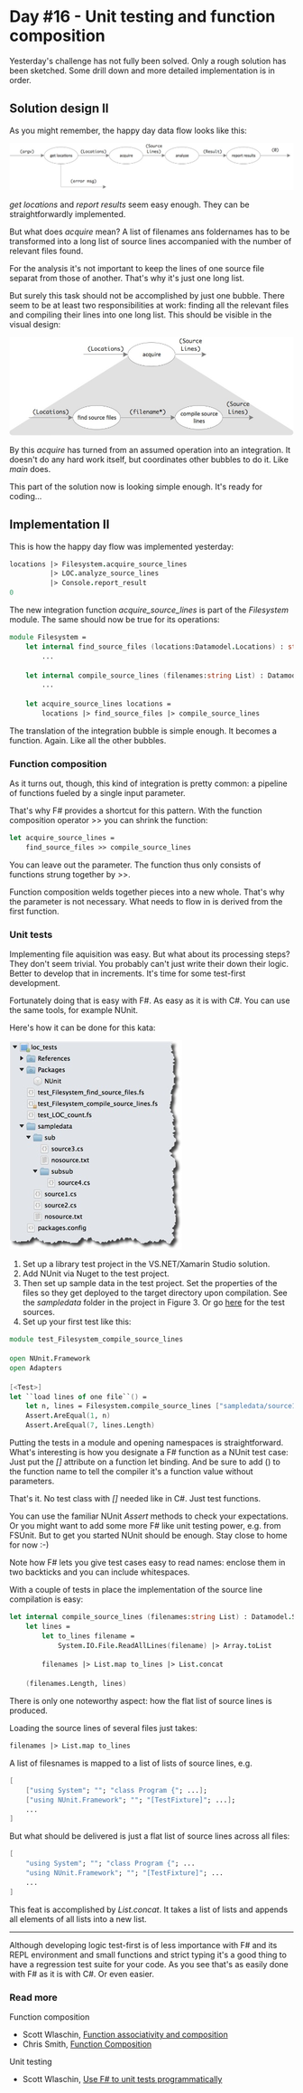 # Day #16 - Unit testing and function composition
Yesterday's challenge has not fully been solved. Only a rough solution has been sketched. Some drill down and more detailed implementation is in order.

## Solution design II
As you might remember, the happy day data flow looks like this:

![Figure 1](images/fig1.jpeg)

_get locations_ and _report results_ seem easy enough. They can be straightforwardly implemented.

But what does _acquire_ mean? A list of filenames ans foldernames has to be transformed into a long list of source lines accompanied with the number of relevant files found.

For the analysis it's not important to keep the lines of one source file separat from those of another. That's why it's just one long list.

But surely this task should not be accomplished by just one bubble. There seem to be at least two responsibilities at work: finding all the relevant files and compiling their lines into one long list. This should be visible in the visual design:

![Figure 2](images/fig2.jpeg)

By this _acquire_ has turned from an assumed operation into an integration. It doesn't do any hard work itself, but coordinates other bubbles to do it. Like _main_ does.

This part of the solution now is looking simple enough. It's ready for coding...

## Implementation II
This is how the happy day flow was implemented yesterday:

```fsharp
locations |> Filesystem.acquire_source_lines
          |> LOC.analyze_source_lines
          |> Console.report_result
0
```

The new integration function _acquire_source_lines_ is part of the _Filesystem_ module. The same should now be true for its operations:

```fsharp
module Filesystem =
    let internal find_source_files (locations:Datamodel.Locations) : string list =
        ...

    let internal compile_source_lines (filenames:string List) : Datamodel.SourceLines =
        ...

    let acquire_source_lines locations =
        locations |> find_source_files |> compile_source_lines
```

The translation of the integration bubble is simple enough. It becomes a function. Again. Like all the other bubbles.

### Function composition
As it turns out, though, this kind of integration is pretty common: a pipeline of functions fueled by a single input parameter.

That's why F# provides a shortcut for this pattern. With the function composition operator >> you can shrink the function:

```fsharp
let acquire_source_lines =
    find_source_files >> compile_source_lines
```

You can leave out the parameter. The function thus only consists of functions strung together by >>.

Function composition welds together pieces into a new whole. That's why the parameter is not necessary. What needs to flow in is derived from the first function.

### Unit tests
Implementing file aquisition was easy. But what about its processing steps? They don't seem trivial. You probably can't just write their down their logic. Better to develop that in increments. It's time for some test-first development.

Fortunately doing that is easy with F#. As easy as it is with C#. You can use the same tools, for example NUnit.

Here's how it can be done for this kata:

![Figure 3](images/fig3.jpeg)

1. Set up a library test project in the VS.NET/Xamarin Studio solution.
2. Add NUnit via Nuget to the test project.
3. Then set up sample data in the test project. Set the properties of the files so they get deployed to the target directory upon compilation. See the _sampledata_ folder in the project in Figure 3. Or go [here](../../week03/day15/src/loc/loc_tests) for the test sources.
4. Set up your first test like this:

```fsharp
module test_Filesystem_compile_source_lines

open NUnit.Framework
open Adapters

[<Test>]
let ``load lines of one file``() =
    let n, lines = Filesystem.compile_source_lines ["sampledata/source1.cs"]
    Assert.AreEqual(1, n)
    Assert.AreEqual(7, lines.Length)
```

Putting the tests in a module and opening namespaces is straightforward. What's interesting is how you designate a F# function as a NUnit test case: Just put the _[<Test>]_ attribute on a function let binding. And be sure to add () to the function name to tell the compiler it's a function value without parameters.

That's it. No test class with _[<TestFixture>]_ needed like in C#. Just test functions.

You can use the familiar NUnit _Assert_ methods to check your expectations. Or you might want to add some more F# like unit testing power, e.g. from FSUnit. But to get you started NUnit should be enough. Stay close to home for now :-)

Note how F# lets you give test cases easy to read names: enclose them in two backticks and you can include whitespaces.

With a couple of tests in place the implementation of the source line compilation is easy:

```fsharp
let internal compile_source_lines (filenames:string List) : Datamodel.SourceLines =
    let lines = 
        let to_lines filename =
            System.IO.File.ReadAllLines(filename) |> Array.toList

        filenames |> List.map to_lines |> List.concat

    (filenames.Length, lines)
```

There is only one noteworthy aspect: how the flat list of source lines is produced.

Loading the source lines of several files just takes:

```fsharp
filenames |> List.map to_lines
```

A list of filesnames is mapped to a list of lists of source lines, e.g.

```fsharp
[
	["using System"; ""; "class Program {"; ...];
	["using NUnit.Framework"; ""; "[TestFixture]"; ...];
	...
]
```

But what should be delivered is just a flat list of source lines across all files:

```fsharp
[
	"using System"; ""; "class Program {"; ...
	"using NUnit.Framework"; ""; "[TestFixture]"; ...
	...
]
```

This feat is accomplished by _List.concat_. It takes a list of lists and appends all elements of all lists into a new list.

***

Although developing logic test-first is of less importance with F# and its REPL environment and small functions and strict typing it's a good thing to have a regression test suite for your code. As you see that's as easily done with F# as it is with C#. Or even easier.

### Read more
Function composition

* Scott Wlaschin, [Function associativity and composition](http://fsharpforfunandprofit.com/posts/function-composition/)
* Chris Smith, [Function Composition](http://blogs.msdn.com/b/chrsmith/archive/2008/06/14/function-composition.aspx)

Unit testing

* Scott Wlaschin, [Use F# to unit tests programmatically](http://fsharpforfunandprofit.com/posts/low-risk-ways-to-use-fsharp-at-work-3/#test-runner)

